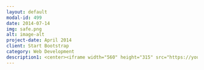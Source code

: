 ```yaml
---
layout: default
modal-id: 499
date: 2014-07-14
img: safe.png
alt: image-alt
project-date: April 2014
client: Start Bootstrap
category: Web Development
description1: <center><iframe width="560" height="315" src="https://youtu.be/SBDyvKi-Vfg" title="YouTube video player" frameborder="0" allow="accelerometer;autoplay; clipboard-write; encrypted-media; gyroscope; picture-in-picture" allowfullscreen></iframe></center>
---
```

